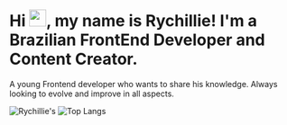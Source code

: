 <h1>Hi <img src="https://raw.githubusercontent.com/MartinHeinz/MartinHeinz/master/wave.gif" width="30px">, my name is Rychillie! I'm a Brazilian FrontEnd Developer and Content Creator.</h1>
<p>A young Frontend developer who wants to share his knowledge. Always looking to evolve and improve in all aspects.</p>

![Rychillie's](https://github-readme-stats.vercel.app/api?username=rychillie&show_icons=true&theme=onedark)
![Top Langs](https://github-readme-stats.vercel.app/api/top-langs/?username=rychillie&layout=compact&theme=onedark)

